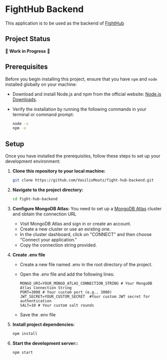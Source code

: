 # FightHub Backend
This application is to be used as the backend of [FightHub](https://github.com/VasilisMoutz/fight-hub-frontend)

## Project Status
🚧 **Work in Progress** 🚧

## Prerequisites
Before you begin installing this project, ensure that you have `npm` and `node` installed globally on your machine:
 - Download and install Node.js and npm from the official website: [Node.js Downloads](https://nodejs.org/).
 - Verify the installation by running the following commands in your terminal or command prompt:

   ```bash
   node -v
   npm -v
   ```
   
## Setup
Once you have installed the prerequisites, follow these steps to set up your development environment:
1. **Clone this repository to your local machine:**
   ```bash
   git clone https://github.com/VasilisMoutz/fight-hub-backend.git

2. **Navigate to the project directory:**
   ```bash
   cd fight-hub-backend

3. **Configure MongoDB Atlas:**
   You need to set up a [MongoDB Atlas](https://www.mongodb.com/atlas/database) cluster and obtain the connection URL
    - Visit MongoDB Atlas and sign in or create an account.
    - Create a new cluster or use an existing one.
    - In the cluster dashboard, click on "CONNECT" and then choose "Connect your application."
    - Copy the connection string provided.
   
4. **Create .env file**
   - Create a new file named .env in the root directory of the project.
   - Open the .env file and add the following lines:
   
     ```.env
     MONGO_URI=YOUR_MONGO_ATLAS_CONNECTION_STRING # Your MongoDB Atlas Connection String
     PORT=3000 # Your custom port (e.g., 3000)
     JWT_SECRET=YOUR_CUSTOM_SECRET  #Your custom JWT secret for authentication
     SALT=10 # Your custom salt rounds
     ```
   - Save the .env file

5. **Install project dependencies:**
   ```bash
   npm install

6. **Start the development server::**
   ```bash
   npm start
